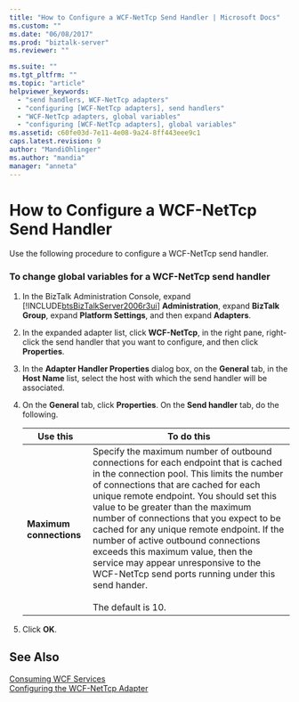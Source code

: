 ```yaml
---
title: "How to Configure a WCF-NetTcp Send Handler | Microsoft Docs"
ms.custom: ""
ms.date: "06/08/2017"
ms.prod: "biztalk-server"
ms.reviewer: ""

ms.suite: ""
ms.tgt_pltfrm: ""
ms.topic: "article"
helpviewer_keywords: 
  - "send handlers, WCF-NetTcp adapters"
  - "configuring [WCF-NetTcp adapters], send handlers"
  - "WCF-NetTcp adapters, global variables"
  - "configuring [WCF-NetTcp adapters], global variables"
ms.assetid: c60fe03d-7e11-4e08-9a24-8ff443eee9c1
caps.latest.revision: 9
author: "MandiOhlinger"
ms.author: "mandia"
manager: "anneta"
---
```

# How to Configure a WCF-NetTcp Send Handler
Use the following procedure to configure a WCF-NetTcp send handler.  

### To change global variables for a WCF-NetTcp send handler  

1. In the BizTalk Administration Console, expand [!INCLUDE[btsBizTalkServer2006r3ui](../includes/btsbiztalkserver2006r3ui-md.md)] **Administration**, expand **BizTalk Group**, expand **Platform Settings**, and then expand **Adapters**.  

2. In the expanded adapter list, click **WCF-NetTcp**, in the right pane, right-click the send handler that you want to configure, and then click **Properties**.  

3. In the **Adapter Handler Properties** dialog box, on the **General** tab, in the **Host Name** list, select the host with which the send handler will be associated.  

4. On the **General** tab, click **Properties**. On the **Send handler** tab, do the following.  


   |        Use this         |                                                                                                                                                                                                                                                                          To do this                                                                                                                                                                                                                                                                          |
   |-------------------------|--------------------------------------------------------------------------------------------------------------------------------------------------------------------------------------------------------------------------------------------------------------------------------------------------------------------------------------------------------------------------------------------------------------------------------------------------------------------------------------------------------------------------------------------------------------|
   | **Maximum connections** | Specify the maximum number of outbound connections for each endpoint that is cached in the connection pool. This limits the number of connections that are cached for each unique remote endpoint. You should set this value to be greater than the maximum number of connections that you expect to be cached for any unique remote endpoint. If the number of active outbound connections exceeds this maximum value, then the service may appear unresponsive to the WCF-NetTcp send ports running under this send hander.<br /><br /> The default is 10. |


5. Click **OK**.  

## See Also  
 [Consuming WCF Services](../core/consuming-wcf-services.md)   
 [Configuring the WCF-NetTcp Adapter](../core/configuring-the-wcf-nettcp-adapter.md)